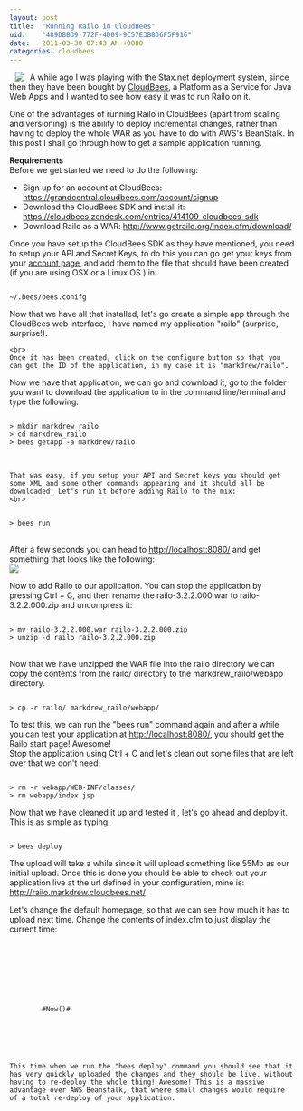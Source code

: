 ```yaml
---
layout: post
title:  "Running Railo in CloudBees"
uid:	"489DBB39-772F-4D09-9C57E3B8D6F5F916"
date:   2011-03-30 07:43 AM +0000
categories: cloudbees
---
```

<p>
<img src="http://www.markdrew.co.uk/blog/enclosures/CloudBees.png" align="left" hspace="10">A while ago I was playing with the Stax.net deployment system, since then they have been bought by <a href="http://cloudbees.com/" title="CloudBees: Cloud Platform as a Service for Java Web Apps, Supported Jenkins/Hudson and Jenkins/Hudson in the Cloud">CloudBees</a>, a Platform as a Service for Java Web Apps and I wanted to see how easy it was to run Railo on it. 
</p>

<p>
	One of the advantages of running Railo in CloudBees (apart from scaling and versioning) is the ability to deploy incremental changes, rather than having to deploy the whole WAR as you have to do with AWS's BeanStalk. In this post I shall go through how to get a sample application running. 
</p>


<p>
<strong>Requirements</strong><br>
Before we get started we need to do the following:
	<ul>
		<li>Sign up for an account at CloudBees: <a href="https://grandcentral.cloudbees.com/account/signup">https://grandcentral.cloudbees.com/account/signup</a></li>
		<li>Download the CloudBees SDK and install it: <a href="https://cloudbees.zendesk.com/entries/414109-cloudbees-sdk">https://cloudbees.zendesk.com/entries/414109-cloudbees-sdk</a></li>
		<li>Download Railo as a WAR: <a href="http://www.getrailo.org/index.cfm/download/" title="Download the fastest Open Source CFML server!">http://www.getrailo.org/index.cfm/download/</a></li>
	</ul>

</p>

<p>
	Once you have setup the CloudBees SDK as they have mentioned, you need to setup your API and Secret Keys, to do this you can go get your keys from your <a href="https://grandcentral.cloudbees.com/user/keys">account page</a>, and add them to the file that should have been created (if you are using OSX or a Linux OS ) in:
	
<p>
<code>
~/.bees/bees.conifg
</code>
</p>	
</p>

<p>
	Now that we have all that installed, let's go create a simple app through the CloudBees web interface, I have named my application "railo" (surprise, surprise!).

	<br>
	Once it has been created, click on the configure button so that you can get the ID of the application, in my case it is "markdrew/railo".
</p>

<p>
	Now we have that application, we can go and download it, go to the folder you want to download the application to in the command line/terminal and type the following:
	<br>
<p>
<code>
> mkdir markdrew_railo
> cd markdrew_railo
> bees getapp -a markdrew/railo
</code>
	
</p>	
	<br>
	
	That was easy, if you setup your API and Secret keys you should get some XML and some other commands appearing and it should all be downloaded. Let's run it before adding Railo to the mix:
	<br>
<p>
<code>
> bees run
</code>
</p>
	<br>
	After a few seconds you can head to <a href="http://localhost:8080/">http://localhost:8080/</a> and get something that looks like the following:
	<br>
	<a href="http://www.markdrew.co.uk//blog/enclosures/cb_inital_run.png"><img src="http://www.markdrew.co.uk//blog/enclosures/cb_inital_run_thmb.png"></a>
	
</p>

<p>
	Now to add Railo to our application. You can stop the application by pressing Ctrl + C, and then rename the railo-3.2.2.000.war to railo-3.2.2.000.zip and uncompress it:
	<br>
<p>
<code>
> mv railo-3.2.2.000.war railo-3.2.2.000.zip
> unzip -d railo railo-3.2.2.000.zip
</code>
</p>	
	<br>
	Now that we have unzipped the WAR file into the railo directory we can copy the contents from the railo/ directory to the markdrew_railo/webapp directory.
	<br>
<p>
<code>
> cp -r railo/ markdrew_railo/webapp/
</code>
</p>		
</p>

<p>
	To test this, we can run the "bees run" command again and after a while you can test your application at <a href="http://localhost:8080/">http://localhost:8080/</a>, you should get the Railo start page! Awesome! 
	<br> Stop the application using Ctrl + C and let's clean out some files that are left over that we don't need:
	<br>
<p>
<code>
> rm -r webapp/WEB-INF/classes/
> rm webapp/index.jsp	
</code>
</p>

<p>
	Now that we have cleaned it up and tested it , let's go ahead and deploy it. This is as simple as typing:
	<br>
<p>
<code>
> bees deploy
</code>
</p>		
	The upload will take a while since it will upload something like 55Mb as our initial upload. Once this is done you should be able to check out your application live at the url defined in your configuration, mine is: <a href="http://railo.markdrew.cloudbees.net/">http://railo.markdrew.cloudbees.net/</a>
</p>

<p>
	Let's change the default homepage, so that we can see how much it has to upload next time. Change the contents of index.cfm to just display the current time:
	<br>
<p>
<code>
<!DOCTYPE html>
<html>
<head>
    <title>Changed!</title>
</head>
   <body id="documentation" class="twoCol">
	<cfoutput>
		#Now()#
	</cfoutput>
   </body>
</html>
</code>
</p>	
	<br>
	
	This time when we run the "bees deploy" command you should see that it has very quickly uploaded the changes and they should be live, without having to re-deploy the whole thing! Awesome! This is a massive advantage over AWS Beanstalk, that where small changes would require of a total re-deploy of your application. 
</p>